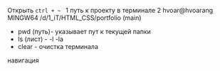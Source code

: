 Открыть `ctrl + ~ ` 1 путь к проекту в терминале 2 hvoar@hvoarang MINGW64
/d/1_iT/HTML_CSS/portfolio (main)

- pwd (путь)- указывает пут к текущей папки
- ls (лист) - -l -la
- clear - очистка терминала

навигация

